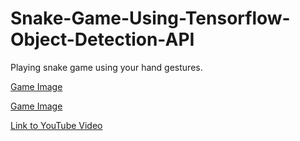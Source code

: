 # Snake-Game-Using-Tensorflow-Object-Detection-API

Playing snake game using your hand gestures.

[Game Image](https://raw.githubusercontent.com/TheAILearner/Snake-Game-Using-Tensorflow-Object-Detection-API/master/outputs/left%20snake.JPG)

[Game Image](https://raw.githubusercontent.com/TheAILearner/Snake-Game-Using-Tensorflow-Object-Detection-API/master/outputs/up%20snake.JPG)

[Link to YouTube Video](https://www.youtube.com/watch?v=6FGVFYaz_S0)
